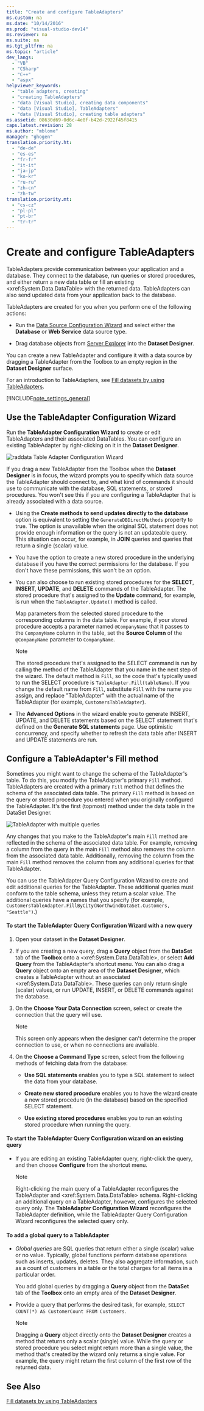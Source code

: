```yaml
---
title: "Create and configure TableAdapters"
ms.custom: na
ms.date: "10/14/2016"
ms.prod: "visual-studio-dev14"
ms.reviewer: na
ms.suite: na
ms.tgt_pltfrm: na
ms.topic: "article"
dev_langs: 
  - "VB"
  - "CSharp"
  - "C++"
  - "aspx"
helpviewer_keywords: 
  - "table adapters, creating"
  - "creating TableAdapters"
  - "data [Visual Studio], creating data components"
  - "data [Visual Studio], TableAdapters"
  - "data [Visual Studio], creating table adapters"
ms.assetid: 08630d69-0d6c-4e8f-b42d-2922f45f8415
caps.latest.revision: 28
ms.author: "mblome"
manager: "ghogen"
translation.priority.ht: 
  - "de-de"
  - "es-es"
  - "fr-fr"
  - "it-it"
  - "ja-jp"
  - "ko-kr"
  - "ru-ru"
  - "zh-cn"
  - "zh-tw"
translation.priority.mt: 
  - "cs-cz"
  - "pl-pl"
  - "pt-br"
  - "tr-tr"
---
```

# Create and configure TableAdapters
TableAdapters provide communication between your application and a database. They connect to the database, run queries or stored procedures, and either return a new data table or fill an existing \<xref:System.Data.DataTable> with the returned data. TableAdapters can also send updated data from your application back to the database.  
  
 TableAdapters are created for you when you perform one of the following actions:  
  
-   Run the [Data Source Configuration Wizard](../datatools/media/data-source-configuration-wizard.png) and select either the **Database** or **Web Service** data source type.  
  
-   Drag database objects from [Server Explorer](../Topic/Server%20Explorer.md) into the **Dataset Designer**.  
  
 You can create a new TableAdapter and configure it with a data source by dragging a TableAdapter from the Toolbox to an empty region in the **Dataset Designer** surface.  
  
 For an introduction to TableAdapters, see [Fill datasets by using TableAdapters](../datatools/fill-datasets-by-using-tableadapters.md).  
  
 [!INCLUDE[note_settings_general](../datatools/includes/note_settings_general_md.md)]  
  
## Use the TableAdapter Configuration Wizard  
 Run the **TableAdapter Configuration Wizard** to create or edit TableAdapters and their associated DataTables. You can configure an existing TableAdapter by right-clicking on it in the **Dataset Designer**.  
  
 ![raddata Table Adapter Configuration Wizard](../datatools/media/raddata-table-adapter-configuration-wizard.png "raddata Table Adapter Configuration Wizard")  
  
 If you drag a new TableAdapter from the Toolbox when the **Dataset Designer** is in focus, the wizard  prompts you to specify which data source the TableAdapter should connect to, and what kind of commands it should use to communicate with the database, SQL statements, or stored procedures. You won't see this if you are configuring a TableAdapter that is already associated with a data source.  
  
-   Using the **Create methods to send updates directly to the database** option is equivalent to setting the `GenerateDBDirectMethods` property to true. The option is unavailable when the original SQL statement does not provide enough information or the query is not an updateable query. This situation can occur, for example, in **JOIN** queries and queries that return a single (scalar) value.  
  
-   You have the option to create a new stored procedure  in the underlying database if you have the correct permissions for the database. If you don't have these permissions,  this won't be an option.  
  
-   You can also  choose to run  existing stored procedures for the **SELECT**, **INSERT**, **UPDATE**, and **DELETE** commands of the TableAdapter. The stored procedure that's assigned to the **Update** command, for example, is run when the `TableAdapter.Update()` method is called.  
  
     Map parameters from the selected stored procedure to the corresponding columns in the data table. For example, if your stored procedure accepts a parameter named `@CompanyName` that it passes to the `CompanyName` column in the table, set the **Source Column** of the `@CompanyName` parameter to `CompanyName`.  
  
    > [!NOTE]
    >  The stored procedure that's assigned to the SELECT command is run by calling the method of the TableAdapter that you name in the next step of the wizard. The default method is `Fill`, so the code that's typically used to run the SELECT procedure is `TableAdapter.Fill(tableName)`. If you change the default name from `Fill`, substitute `Fill` with the name you assign,  and replace "TableAdapter" with the actual name of the TableAdapter (for example, `CustomersTableAdapter`).  
  
-   The **Advanced Options** in the wizard enable you to generate INSERT, UPDATE, and DELETE statements based on the SELECT statement that's defined on the **Generate SQL statements** page. Use optimistic concurrency, and specify whether to refresh the data table after INSERT and UPDATE statements are run.  
  
## Configure a TableAdapter's Fill method  
 Sometimes you might want to change the schema of the TableAdapter's table. To do this, you modify the  TableAdapter's primary `Fill` method. TableAdapters are created with a primary `Fill` method that defines the schema of the associated data table. The primary `Fill` method is based on the query or stored procedure you entered when you originally configured the TableAdapter. It's the first (topmost) method under the data table in the DataSet Designer.  
  
 ![TableAdapter with multiple queries](../datatools/media/tableadapter.gif "TableAdapter")  
  
 Any changes that you make to the TableAdapter's main `Fill` method are reflected in the schema of the associated data table. For example, removing a column from the query in the main `Fill` method also removes the column from the associated data table. Additionally, removing the column from the main `Fill` method removes the column from any additional queries for that TableAdapter.  
  
 You can use the TableAdapter Query Configuration Wizard to create and edit additional queries for the TableAdapter. These additional queries must conform to the table schema, unless they return a scalar value.  The additional queries have a names that you specify (for example, `CustomersTableAdapter.FillByCity(NorthwindDataSet.Customers, "Seattle")`.)  
  
#### To start the TableAdapter Query Configuration Wizard with a new query  
  
1.  Open your dataset in the **Dataset Designer**.  
  
2.  If you are creating a new query, drag a **Query** object from the **DataSet** tab of the **Toolbox** onto a \<xref:System.Data.DataTable>, or select **Add Query** from the TableAdapter's shortcut menu. You can also drag a **Query** object onto an empty area of the **Dataset Designer**, which creates a TableAdapter without an associated \<xref:System.Data.DataTable>. These queries can only return single (scalar) values, or run UPDATE, INSERT, or DELETE commands against the database.  
  
3.  On the **Choose Your Data Connection** screen, select or create the connection that the query will use.  
  
    > [!NOTE]
    >  This screen only appears when the designer can't determine the proper connection to use, or when no connections are available.  
  
4.  On the **Choose a Command Type** screen, select from the following methods of fetching data from the database:  
  
    -   **Use SQL statements** enables you to type a SQL statement to select the data from your database.  
  
    -   **Create new stored procedure** enables you to have the wizard create a new stored procedure (in the database) based on the specified SELECT statement.  
  
    -   **Use existing stored procedures** enables you to run an existing stored procedure when running the query.  
  
#### To start the TableAdapter Query Configuration wizard on an existing query  
  
-   If you are editing an existing TableAdapter query, right-click the query, and then choose **Configure** from the shortcut menu.  
  
    > [!NOTE]
    >  Right-clicking the main query of a TableAdapter reconfigures the TableAdapter and \<xref:System.Data.DataTable> schema. Right-clicking an additional query on a TableAdapter, however,  configures the selected query only. The **TableAdapter Configuration Wizard** reconfigures the TableAdapter definition, while the TableAdapter Query Configuration Wizard reconfigures the selected query only.  
  
#### To add a global  query to a TableAdapter  
  
-   *Global queries* are SQL queries that return either a single (scalar) value or no value. Typically, global functions perform database operations such as inserts, updates, deletes. They also aggregate information,  such as a count of customers in a table or the total charges for all items in a particular order.  
  
     You add global queries by dragging a **Query** object from the **DataSet** tab of the **Toolbox** onto an empty area of the **Dataset Designer**.  
  
-   Provide a query that performs the desired task, for example, `SELECT COUNT(*) AS CustomerCount FROM Customers`.  
  
    > [!NOTE]
    >  Dragging a **Query** object directly onto the **Dataset Designer** creates a method that returns only a scalar (single) value. While the query or stored procedure you select might return more than a single value, the method that's created by the wizard  only returns a single value. For example, the query might return the first column of the first row of the returned data.  
  
## See Also  
 [Fill datasets by using TableAdapters](../datatools/fill-datasets-by-using-tableadapters.md)